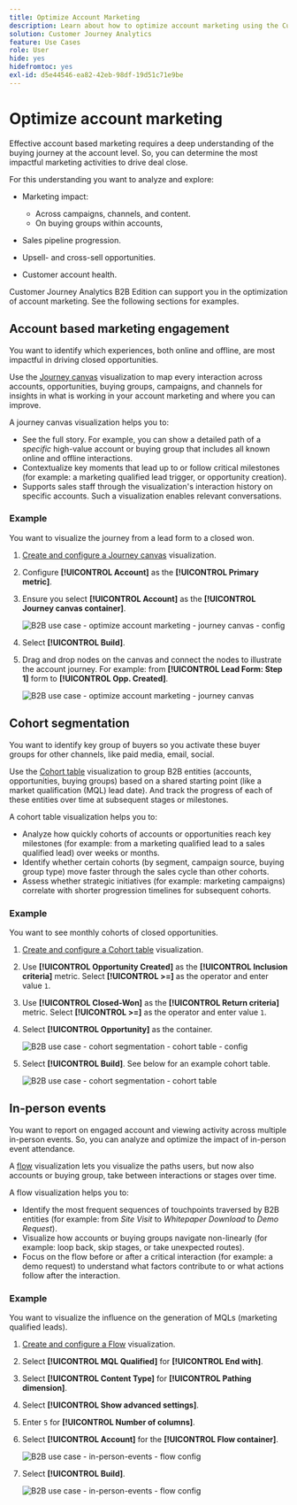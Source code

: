```yaml
---
title: Optimize Account Marketing
description: Learn about how to optimize account marketing using the Customer Journey Analytics B2B Edition.
solution: Customer Journey Analytics
feature: Use Cases
role: User
hide: yes
hidefromtoc: yes
exl-id: d5e44546-ea82-42eb-98df-19d51c71e9be
---
```

# Optimize account marketing

Effective account based marketing requires a deep understanding of the buying journey at the account level. So, you can determine the most impactful marketing activities to drive deal close.

For this understanding you want to analyze and explore:

* Marketing impact:
   
  * Across campaigns, channels, and content. 
  * On buying groups within accounts, 
   
* Sales pipeline progression.
* Upsell- and cross-sell opportunities.
* Customer account health.


Customer Journey Analytics B2B Edition can support you in the optimization of account marketing. See the following sections for examples.


## Account based marketing engagement

You want to identify which experiences, both online and offline, are most impactful in driving closed opportunities.

Use the [Journey canvas](/help/analysis-workspace/visualizations/journey-canvas/journey-canvas.md) visualization to map every interaction across accounts, opportunities, buying groups, campaigns, and channels for insights in what is working in your account marketing and where you can improve.

A journey canvas visualization helps you to:

* See the full story. For example, you can show a detailed path of a *specific* high-value account or buying group that includes all known online and offline interactions.
* Contextualize key moments that lead up to or follow critical milestones (for example: a marketing qualified lead trigger, or opportunity creation).
* Supports sales staff through the visualization's interaction history on specific accounts. Such a visualization enables relevant conversations.

### Example

You want to visualize the journey from a lead form to a closed won.

1. [Create and configure a Journey canvas](/help/analysis-workspace/visualizations/journey-canvas/configure-journey-canvas.md) visualization.
1. Configure **[!UICONTROL Account]** as the **[!UICONTROL Primary metric]**.
1. Ensure you select **[!UICONTROL Account]** as the **[!UICONTROL Journey canvas container]**.

   ![B2B use case - optimize account marketing - journey canvas - config](assets/b2b-uc-optimize-marketing-journey-canvas-config.png)

1. Select **[!UICONTROL Build]**.
1. Drag and drop nodes on the canvas and connect the nodes to illustrate the account journey. For example: from **[!UICONTROL Lead Form: Step 1]** form to **[!UICONTROL Opp. Created]**.

   ![B2B use case - optimize account marketing - journey canvas](assets/b2b-uc-optimize-marketing-journey-canvas.png)


## Cohort segmentation

You want to identify key group of buyers so you activate these buyer groups for other channels, like paid media, email, social.

Use the [Cohort table](/help/analysis-workspace/visualizations/cohort-table/cohort-analysis.md) visualization to group B2B entities (accounts, opportunities, buying groups) based on a shared starting point (like a market qualification (MQL) lead date). And track the progress of each of these entities over time at subsequent stages or milestones.

A cohort table visualization helps you to:

* Analyze how quickly cohorts of accounts or opportunities reach key milestones (for example: from a marketing qualified lead to a sales qualified lead) over weeks or months.
* Identify whether certain cohorts (by segment, campaign source, buying group type) move faster through the sales cycle than other cohorts.
* Assess whether strategic initiatives (for example: marketing campaigns) correlate with shorter progression timelines for subsequent cohorts.

### Example

You want to see monthly cohorts of closed opportunities.

1. [Create and configure a Cohort table](/help/analysis-workspace/visualizations/cohort-table/t-cohort.md) visualization.
1. Use **[!UICONTROL Opportunity Created]** as the **[!UICONTROL Inclusion criteria]** metric. Select **[!UICONTROL >=]** as the operator and enter value `1`.
1. Use **[!UICONTROL Closed-Won]** as the **[!UICONTROL Return criteria]** metric. Select **[!UICONTROL >=]** as the operator and enter value `1`.
1. Select **[!UICONTROL Opportunity]** as the container.

   ![B2B use case - cohort segmentation - cohort table - config](assets/b2b-uc-optimize-marketing-cohort-table-config.png)

1. Select **[!UICONTROL Build]**. See below for an example cohort table.

   ![B2B use case - cohort segmentation - cohort table](assets/b2b-uc-optimize-marketing-cohort-table.png)


## In-person events

You want to report on engaged account and viewing activity across multiple in-person events. So, you can analyze and optimize the impact of in-person event attendance.

A [flow](/help/analysis-workspace/visualizations/c-flow/flow.md) visualization lets you visualize the paths users, but now also accounts or buying group, take between interactions or stages over time.

A flow visualization helps you to:

* Identify the most frequent sequences of touchpoints traversed by B2B entities (for example: from *Site Visit* to *Whitepaper Download* to *Demo Request*).
* Visualize how accounts or buying groups navigate non-linearly (for example: loop back, skip stages, or take unexpected routes).
* Focus on the flow before or after a critical interaction (for example: a demo request) to understand what factors contribute to or what actions follow after the interaction.

### Example

You want to visualize the influence on the generation of MQLs (marketing qualified leads).

1. [Create and configure a Flow](/help/analysis-workspace/visualizations/c-flow/create-flow.md) visualization.
1. Select **[!UICONTROL MQL Qualified]** for **[!UICONTROL End with]**.
1. Select **[!UICONTROL Content Type]** for **[!UICONTROL Pathing dimension]**.
1. Select **[!UICONTROL Show advanced settings]**.
1. Enter `5` for **[!UICONTROL Number of columns]**.
1. Select **[!UICONTROL Account]** for the **[!UICONTROL Flow container]**.

   ![B2B use case - in-person-events - flow config](assets/b2b-uc-optimize-marketing-flow-config.png)

1. Select **[!UICONTROL Build]**.

   ![B2B use case - in-person-events - flow config](assets/b2b-uc-optimize-marketing-flow.png)
